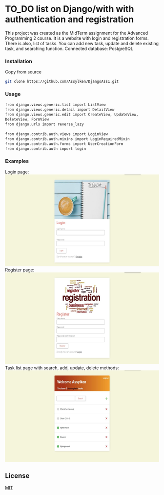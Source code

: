 # TO_DO list on Django/with with authentication and registration

This project was created as the MidTerm assignment for the Advanced Programming 2 course. 
It is a website with login and registration forms. There is also, list of tasks. You can add new task, update and delete existing task, and searching function.
Connected database: PostgreSQL

### Installation
Copy from source
```bash
git clone https://github.com/Assylken/DjangoAss1.git
```

### Usage

```
from django.views.generic.list import ListView
from django.views.generic.detail import DetailView
from django.views.generic.edit import CreateView, UpdateView, DeleteView, FormView
from django.urls import reverse_lazy

from django.contrib.auth.views import LoginView
from django.contrib.auth.mixins import LoginRequiredMixin
from django.contrib.auth.forms import UserCreationForm
from django.contrib.auth import login
```

### Examples
Login page: <br />
<img src="/images/login.png" width="600" height="300"/> <br />
Register page: <br />
<img src="/images/register.png" width="600" height="300"/> <br />
Task list page with search, add, update, delete methods: <br />
<img src="/images/task_list.png" width="600" height="300"/>



## License
[MIT](https://choosealicense.com/licenses/mit/)
